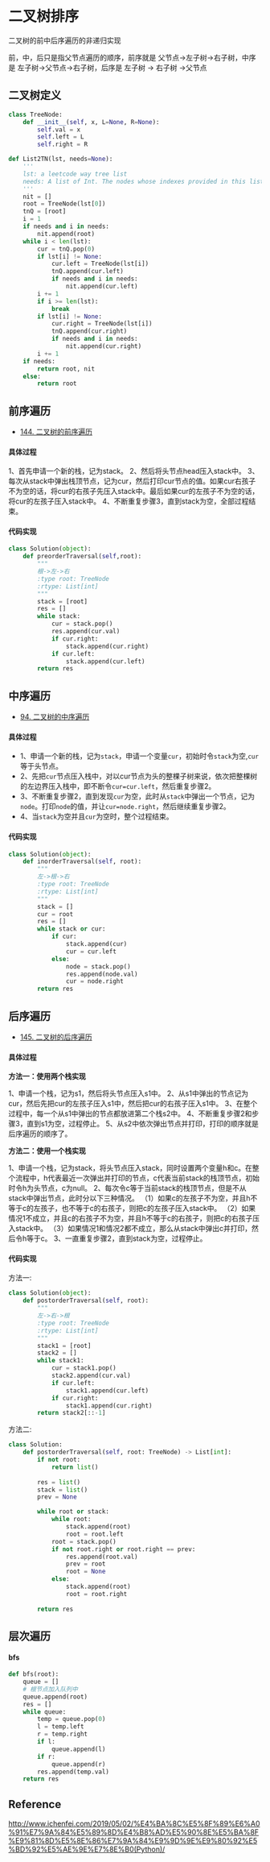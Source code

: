 # 二叉树排序

二叉树的前中后序遍历的非递归实现



前，中，后只是指父节点遍历的顺序，前序就是 父节点->左子树->右子树，中序是 左子树->父节点->右子树，后序是 左子树 -> 右子树 ->父节点



## 二叉树定义

```python
class TreeNode:
    def __init__(self, x, L=None, R=None):
        self.val = x
        self.left = L
        self.right = R

def List2TN(lst, needs=None):
    '''
    lst: a leetcode way tree list
    needs: A list of Int. The nodes whose indexes provided in this list would be returned.
    '''
    nit = []
    root = TreeNode(lst[0])
    tnQ = [root]
    i = 1
    if needs and i in needs:
        nit.append(root)
    while i < len(lst):
        cur = tnQ.pop(0)
        if lst[i] != None:
            cur.left = TreeNode(lst[i])
            tnQ.append(cur.left)
            if needs and i in needs:
                nit.append(cur.left)
        i += 1
        if i >= len(lst):
            break
        if lst[i] != None:
            cur.right = TreeNode(lst[i])
            tnQ.append(cur.right)
            if needs and i in needs:
                nit.append(cur.right)
        i += 1
    if needs:
        return root, nit
    else:
        return root
```

## 前序遍历

- [144. 二叉树的前序遍历](https://leetcode.com/problems/binary-tree-preorder-traversal/submissions/)

#### 具体过程

1、首先申请一个新的栈，记为stack。
2、然后将头节点head压入stack中。
3、每次从stack中弹出栈顶节点，记为cur，然后打印cur节点的值。如果cur右孩子不为空的话，将cur的右孩子先压入stack中。最后如果cur的左孩子不为空的话，将cur的左孩子压入stack中。
4、不断重复步骤3，直到stack为空，全部过程结束。

#### 代码实现

```python
class Solution(object):
    def preorderTraversal(self,root):
        """
        根->左->右
        :type root: TreeNode
        :rtype: List[int]
        """
        stack = [root]
        res = []
        while stack:
            cur = stack.pop()
            res.append(cur.val)
            if cur.right:
                stack.append(cur.right)
            if cur.left:
                stack.append(cur.left)
        return res
```

## 中序遍历

- [94. 二叉树的中序遍历](https://leetcode.com/problems/binary-tree-inorder-traversal/)

#### 具体过程

- 1、申请一个新的栈，记为`stack`，申请一个变量`cur`，初始时令`stack`为空,`cur`等于头节点。
- 2、先把`cur`节点压入栈中，对以cur节点为头的整棵子树来说，依次把整棵树的左边界压入栈中，即不断令`cur=cur.left`，然后重复步骤2。
- 3、不断重复步骤2，直到发现`cur`为空，此时从`stack`中弹出一个节点，记为`node`。打印`node`的值，并让`cur=node.right`，然后继续重复步骤2。
- 4、当`stack`为空并且`cur`为空时，整个过程结束。

#### 代码实现

```python
class Solution(object):
    def inorderTraversal(self, root):
        """
        左->根->右
        :type root: TreeNode
        :rtype: List[int]
        """
        stack = []
        cur = root
        res = []
        while stack or cur:
            if cur:
                stack.append(cur)
                cur = cur.left
            else:
                node = stack.pop()
                res.append(node.val)
                cur = node.right
        return res
```

## 后序遍历

- [145. 二叉树的后序遍历](https://leetcode-cn.com/problems/binary-tree-postorder-traversal/)

#### 具体过程

**方法一：使用两个栈实现**

1、申请一个栈，记为s1，然后将头节点压入s1中。
2、从s1中弹出的节点记为cur，然后先把cur的左孩子压入s1中，然后把cur的右孩子压入s1中。
3、在整个过程中，每一个从s1中弹出的节点都放进第二个栈s2中。
4、不断重复步骤2和步骤3，直到s1为空，过程停止。
5、从s2中依次弹出节点并打印，打印的顺序就是后序遍历的顺序了。

**方法二：使用一个栈实现**

1、申请一个栈，记为stack，将头节点压入stack，同时设置两个变量h和c。在整个流程中，h代表最近一次弹出并打印的节点，c代表当前stack的栈顶节点，初始时令h为头节点，c为null。
2、每次令c等于当前stack的栈顶节点，但是不从stack中弹出节点，此时分以下三种情况。
（1）如果c的左孩子不为空，并且h不等于c的左孩子，也不等于c的右孩子，则把c的左孩子压入stack中。
（2）如果情况1不成立，并且c的右孩子不为空，并且h不等于c的右孩子，则把c的右孩子压入stack中。
（3）如果情况1和情况2都不成立，那么从stack中弹出c并打印，然后令h等于c。
3、一直重复步骤2，直到stack为空，过程停止。

#### 代码实现

方法一:

```python
class Solution(object):
    def postorderTraversal(self, root):
        """
        左->右->根
        :type root: TreeNode
        :rtype: List[int]
        """
        stack1 = [root]
        stack2 = []
        while stack1:
            cur = stack1.pop()
            stack2.append(cur.val)
            if cur.left:
                stack1.append(cur.left)
            if cur.right:
                stack1.append(cur.right)
        return stack2[::-1]
```



方法二:

```python
class Solution:
    def postorderTraversal(self, root: TreeNode) -> List[int]:
        if not root:
            return list()
        
        res = list()
        stack = list()
        prev = None

        while root or stack:
            while root:
                stack.append(root)
                root = root.left
            root = stack.pop()
            if not root.right or root.right == prev:
                res.append(root.val)
                prev = root
                root = None
            else:
                stack.append(root)
                root = root.right
        
        return res
```





## 层次遍历

#### bfs

```python
def bfs(root):
    queue = []
    # 根节点加入队列中
    queue.append(root)
    res = []
    while queue:
        temp = queue.pop(0)
        l = temp.left
        r = temp.right
        if l:
            queue.append(l)
        if r:
            queue.append(r)
        res.append(temp.val)
    return res
```





## Reference

http://www.ichenfei.com/2019/05/02/%E4%BA%8C%E5%8F%89%E6%A0%91%E7%9A%84%E5%89%8D%E4%B8%AD%E5%90%8E%E5%BA%8F%E9%81%8D%E5%8E%86%E7%9A%84%E9%9D%9E%E9%80%92%E5%BD%92%E5%AE%9E%E7%8E%B0(Python)/